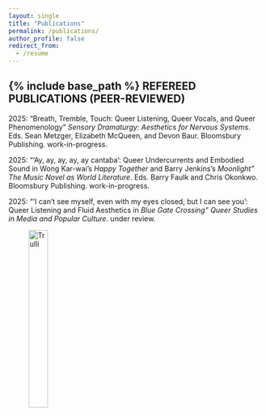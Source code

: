 ```yaml
---
layout: single
title: "Publications"
permalink: /publications/
author_profile: false
redirect_from:
  - /resume
---
```


{% include base_path %}
REFEREED PUBLICATIONS (PEER-REVIEWED)
----------
2025: “Breath, Tremble, Touch: Queer Listening, Queer Vocals, and Queer Phenomenology” <i>Sensory Dramaturgy: Aesthetics for Nervous Systems</i>. Eds. Sean Metzger, Elizabeth McQueen, and Devon Baur. Bloomsbury Publishing. work-in-progress.

2025: “‘Ay, ay, ay, ay, ay cantaba’: Queer Undercurrents and Embodied Sound in Wong Kar-wai’s <i>Happy Together</i> and Barry Jenkins’s <i>Moonlight” The Music Novel as World Literature</i>. Eds. Barry Faulk and Chris Okonkwo. Bloomsbury Publishing. work-in-progress.

2025: “‘I can’t see myself, even with my eyes closed, but I can see you’: Queer Listening and Fluid Aesthetics in <i>Blue Gate Crossing” Queer Studies in Media and Popular Culture</i>. under review.

<figure>
    <img src="https://gray-huang.github.io/images/pub.jpg" alt="Trulli" style="width:30%" class="centered-image">
</figure>
